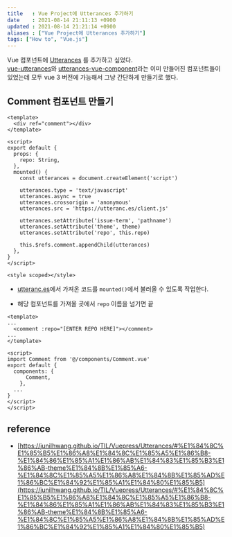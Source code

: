 ```yaml
---
title   : Vue Project에 Utterances 추가하기  
date    : 2021-08-14 21:11:13 +0900
updated : 2021-08-14 21:21:14 +0900
aliases : ["Vue Project에 Utterances 추가하기"]
tags: ["How to", "Vue.js"]
---
```

Vue 컴포넌트에 [Utterances](https://utteranc.es/) 를 추가하고 싶었다.   
[vue-utterances](https://github.com/khalby786/vue-utterances)와 [utterances-vue-component](https://github.com/TomokiMiyauci/utterances-component)라는 이미 만들어진 컴포넌트들이 있었는데 모두 vue 3 버전에 가능해서 그냥 간단하게 만들기로 했다.  

## Comment 컴포넌트 만들기 

```vue
<template>
  <div ref="comment"></div>
</template>

<script>
export default {
  props: {
    repo: String,
  },
  mounted() {
    const utterances = document.createElement('script')

    utterances.type = 'text/javascript'
    utterances.async = true
    utterances.crossorigin = 'anonymous'
    utterances.src = 'https://utteranc.es/client.js'

    utterances.setAttribute('issue-term', 'pathname')
    utterances.setAttribute('theme', theme)
    utterances.setAttribute('repo', this.repo)

    this.$refs.comment.appendChild(utterances)
  },
}
</script>

<style scoped></style>
```
- [utteranc.es](https://utteranc.es/)에서 가져온 코드를 `mounted()`에서 불러올 수 있도록 작업한다.  

- 해당 컴포넌트를 가져올 곳에서 `repo` 이름을 넘기면 끝 
```vue
<template>
...
  <comment :repo="[ENTER REPO HERE]"></comment>
...
</template>

<script>
import Comment from '@/components/Comment.vue'
export default {
  components: {
	  Comment,
	},
  ...
}
</script>
</script>
```

## reference 
- [https://junilhwang.github.io/TIL/Vuepress/Utterances/#%E1%84%8C%E1%85%B5%E1%86%A8%E1%84%8C%E1%85%A5%E1%86%B8-%E1%84%86%E1%85%A1%E1%86%AB%E1%84%83%E1%85%B3%E1%86%AB-theme%E1%84%8B%E1%85%A6-%E1%84%8C%E1%85%A5%E1%86%A8%E1%84%8B%E1%85%AD%E1%86%BC%E1%84%92%E1%85%A1%E1%84%80%E1%85%B5](https://junilhwang.github.io/TIL/Vuepress/Utterances/#%E1%84%8C%E1%85%B5%E1%86%A8%E1%84%8C%E1%85%A5%E1%86%B8-%E1%84%86%E1%85%A1%E1%86%AB%E1%84%83%E1%85%B3%E1%86%AB-theme%E1%84%8B%E1%85%A6-%E1%84%8C%E1%85%A5%E1%86%A8%E1%84%8B%E1%85%AD%E1%86%BC%E1%84%92%E1%85%A1%E1%84%80%E1%85%B5)
